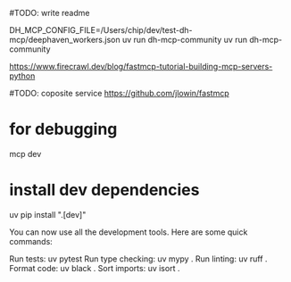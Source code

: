 
#TODO: write readme

DH_MCP_CONFIG_FILE=/Users/chip/dev/test-dh-mcp/deephaven_workers.json uv run dh-mcp-community
uv run dh-mcp-community

https://www.firecrawl.dev/blog/fastmcp-tutorial-building-mcp-servers-python

#TODO: coposite service
https://github.com/jlowin/fastmcp

# for debugging
mcp dev <file>

# install dev dependencies
uv pip install ".[dev]"


You can now use all the development tools. Here are some quick commands:

Run tests: uv pytest
Run type checking: uv mypy .
Run linting: uv ruff .
Format code: uv black .
Sort imports: uv isort .